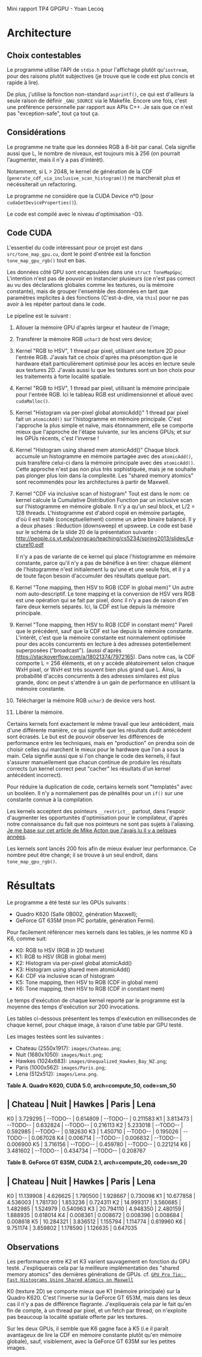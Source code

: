 Mini rapport TP4 GPGPU - Yoan Lecoq

# Architecture

## Choix contestables

Le programme utilise l'API de `stdio.h` pour l'affichage plutôt qu'`iostream`,
pour des raisons plutôt subjectives (je trouve que le code est plus concis et
rapide à lire).

De plus, j'utilise la fonction non-standard `asprintf()`, ce qui est
d'ailleurs la seule raison de définir `_GNU_SOURCE` via le Makefile.
Encore une fois, c'est une préférence personnelle par rapport aux APIs C++.
Je sais que ce n'est pas "exception-safe", tout ça tout ça.


## Considérations

Le programme ne traite que les données RGB à 8-bit par canal.
Cela signifie aussi que L, le nombre de niveaux, est toujours mis à 256
(on pourrait l'augmenter, mais il n'y a pas d'intérêt).

Notamment, si L > 2048, le kernel de génération de la CDF
(`generate_cdf_via_inclusive_scan_histogram()`) ne marcherait plus et
nécéssiterait un refactoring.

Le programme ne considère que la CUDA Device n°0
(pour `cudaGetDeviceProperties()`).

Le code est compilé avec le niveau d'optimisation -O3.


## Code CUDA

L'essentiel du code intéressant pour ce projet est dans `src/tone_map_gpu.cu`,
dont le point d'entrée est la fonction `tone_map_gpu_rgb()` tout en bas.

Les données côté GPU sont encapsulées dans une `struct ToneMapGpu`; L'intention
n'est pas de pouvoir en instancier plusieurs (ce n'est pas correct au vu des
déclarations globales comme les textures, ou la mémoire constante), mais
de grouper l'ensemble des données en tant que paramètres implicites à des
fonctions (C'est-à-dire, via `this`) pour ne pas avoir à les répéter partout
dans le code.

Le pipeline est le suivant :

1. Allouer la mémoire GPU d'après largeur et hauteur de l'image;

2. Transférer la mémoire RGB `uchar3` de host vers device;

3. Kernel "RGB to HSV", 1 thread par pixel, utilisant une texture 2D pour
   l'entrée RGB.
   J'avais fait ce choix d'après ma présomption que le hardware était
   particulièrement optimisé pour les accès en lecture seule aux
   textures 2D. J'avais aussi lu que les textures sont un bon choix pour les
   traitements à forte localité spatiale.

4. Kernel "RGB to HSV", 1 thread par pixel, utilisant la mémoire principale pour
   l'entrée RGB.
   Ici le tableau RGB est unidimensionnel et alloué avec `cudaMalloc()`.

5. Kernel "Histogram via per-pixel global atomicAdd()"
   1 thread par pixel fait un `atomicAdd()` sur l'histogramme en mémoire
   principale. C'est l'approche la plus simple et naïve, mais étonnamment,
   elle se comporte mieux que l'approche de l'étape suivante, sur les anciens
   GPUs; et sur les GPUs récents, c'est l'inverse !

6. Kernel "Histogram using shared mem atomicAdd()"
   Chaque block accumule un histogramme en mémoire partagée avec des
   `atomicAdd()`, puis transfère celui-ci dans la mémoire principale avec
   des `atomicAdd()`.
   Cette approche n'est pas non plus très sophistiquée, mais je ne souhaite pas
   plonger plus loin dans la complexité.
   Les "shared memory atomics" sont recommendés pour les architectures à
   partir de Maxwell.

7. Kernel "CDF via inclusive scan of histogram"
   Tout est dans le nom: ce kernel calcule la Cumulative Distribution Function
   par un inclusive scan sur l'histogramme en mémoire globale.
   Il n'y a qu'un seul block, et L/2 = 128 threads.
   L'histogramme est d'abord copié en mémoire partagée, d'où il est
   traité (conceptuellement) comme un arbre binaire balancé.
   Il y a deux phases : Réduction (downsweep) et upsweep.
   Le code est basé sur le schéma de la slide 20 de la présentation suivante :
   http://people.cs.vt.edu/yongcao/teaching/cs5234/spring2013/slides/Lecture10.pdf

   Il n'y a pas de variante de ce kernel qui place l'histogramme en mémoire
   constante, parce qu'il n'y a pas de bénéfice à en tirer: chaque élément
   de l'histogramme n'est initialement lu qu'une et une seule fois, et il y a
   de toute façon besoin d'accumuler des résultats quelque part.

8. Kernel "Tone mapping, then HSV to RGB (CDF in global mem)"
   Un autre nom auto-descriptif. Le tone mapping et la conversion de HSV vers
   RGB est une opération qui se fait par pixel, donc il n'y a pas de raison
   d'en faire deux kernels séparés.
   Ici, la CDF est lue depuis la mémoire principale.

9. Kernel "Tone mapping, then HSV to RGB (CDF in constant mem)"
   Pareil que le précédent, sauf que la CDF est lue depuis la mémoire
   constante. L'intérêt, c'est que la mémoire constante est normalement
   optimisée pour des accès concurrents en lecture à des adresses
   potentiellement superposées ("broadcast").
   (aussi d'après https://stackoverflow.com/a/18021374/7972165).
   Dans notre cas, la CDF comporte L = 256 éléments, et on y accède
   aléatoirement selon chaque WxH pixel, or WxH est très souvent bien
   plus grand que L.
   Ainsi, la probabilité d'accès concurrents à des adresses similaires
   est plus grande, donc on peut s'attendre à un gain de performance en
   utilisant la mémoire constante.

10. Télécharger la mémoire RGB `uchar3` de device vers host.
11. Libérer la mémoire.


Certains kernels font exactement le même travail que leur
antécédent, mais d'une différente manière, ce qui signifie que les résultats
dudit antécédent sont écrasés.
Le but est de pouvoir observer les différences de performance entre les
techniques, mais en "production" on prendra soin de choisir celles qui
marchent le mieux pour le hardware que l'on a sous la main.
Cela signifie aussi que si l'on change le code des kernels, il faut s'assurer
manuellement que chacun continue de produire les résultats corrects
(un kernel correct peut "cacher" les résultats d'un kernel antécédent
incorrect).

Pour réduire la duplication de code, certains kernels sont "templatés" avec
un booléen. Il n'y a normalement pas de pénalités pour un `if()` sur une
constante connue à la compilation.

Les kernels acceptent des pointeurs `__restrict__` partout, dans l'espoir
d'augmenter les opportunités d'optimisation pour le compilateur, d'après notre 
connaissance du fait que nos pointeurs ne sont pas sujets à l'aliasing.
[Je me base sur cet article de Mike Acton que j'avais lu il y a qelques années](https://cellperformance.beyond3d.com/articles/2006/05/demystifying-the-restrict-keyword.html).

Les kernels sont lancés 200 fois afin de mieux évaluer leur performance.
Ce nombre peut être changé; il se trouve à un seul endroit, dans
`tone_map_gpu_rgb()`.


# Résultats

Le programme a été testé sur les GPUs suivants :
- Quadro K620 (Salle 0B002, génération Maxwell);
- GeForce GT 635M (mon PC portable, génération Fermi).

Pour facilement référencer mes kernels dans les tables, je les nomme
K0 à K6, comme suit:
- K0: RGB to HSV (RGB in 2D texture)
- K1: RGB to HSV (RGB in global mem)
- K2: Histogram via per-pixel global atomicAdd()
- K3: Histogram using shared mem atomicAdd()
- K4: CDF via inclusive scan of histogram
- K5: Tone mapping, then HSV to RGB (CDF in global mem)
- K6: Tone mapping, then HSV to RGB (CDF in constant mem)

Le temps d'exécution de chaque kernel reporté par le programme est 
la moyenne des temps d'exécution sur 200 invocations.

Les tables ci-dessous présentent les temps d'exécution en millisecondes
de chaque kernel, pour chaque image, à raison d'une table par GPU testé.

Les images testées sont les suivantes :
- Chateau (2550x1917): `images/Chateau.png`;
- Nuit (1680x1050): `images/Nuit.png`;
- Hawkes (1024x683): `images/Unequalized_Hawkes_Bay_NZ.png`;
- Paris (1000x562): `images/Paris.png`;
- Lena (512x512): `images/Lena.png`.

**Table A. Quadro K620, CUDA 5.0, arch=compute\_50, code=sm\_50**

   |  Chateau  |   Nuit   |  Hawkes  |   Paris  |   Lena
-----------------------------------------------------------
K0 |  3.729295 | --TODO-- | 0.614809 | --TODO-- | 0.211583
K1 |  3.813473 | --TODO-- | 0.632824 | --TODO-- | 0.216113
K2 |  5.233018 | --TODO-- | 0.592985 | --TODO-- | 0.182630
K3 |  1.450710 | --TODO-- | 0.195026 | --TODO-- | 0.067028
K4 |  0.006714 | --TODO-- | 0.006832 | --TODO-- | 0.006900
K5 |  3.716156 | --TODO-- | 0.459780 | --TODO-- | 0.221214
K6 |  3.481602 | --TODO-- | 0.434734 | --TODO-- | 0.208767


**Table B. GeForce GT 635M, CUDA 2.1, arch=compute\_20, code=sm\_20**

   |  Chateau  |   Nuit   |  Hawkes  |   Paris  |   Lena   
-----------------------------------------------------------
K0 | 11.139908 | 4.626625 | 1.790500 | 1.928667 | 0.730098 
K1 | 10.677858 | 4.536003 | 1.781730 | 1.853236 | 0.724311 
K2 | 14.999317 | 3.560685 | 1.482985 | 1.524979 | 0.540963 
K3 | 20.794110 | 4.948350 | 2.480159 | 1.888935 | 0.618014 
K4 |  0.008361 | 0.008672 | 0.008396 | 0.008684 | 0.008618 
K5 | 10.284321 | 3.836512 | 1.155794 | 1.114774 | 0.619960 
K6 |  9.751174 | 3.859802 | 1.178590 | 1.126635 | 0.647035 


## Observations

Les performance entre K2 et K3 varient sauvagement en fonction du GPU testé.
J'expliquerais cela par la meilleure implémentation des "shared memory atomics"
des dernières générations de GPUs.
cf. [`GPU Pro Tip: Fast Histograms Using Shared Atomics on Maxwell`](https://devblogs.nvidia.com/gpu-pro-tip-fast-histograms-using-shared-atomics-maxwell/)

K0 (texture 2D) se comporte mieux que K1 (mémoire principale) sur la
Quadro K620. C'est l'inverse sur la GeForce GT 653M, mais dans les deux cas
il n'y a pas de différence flagrante.
J'expliquerais cela par le fait qu'en fin de compte, à un thread par pixel, 
et un fetch par thread, on n'exploite pas beaucoup la localité spatiale
offerte par les textures.

Sur les deux GPUs, il semble que K6 gagne face à K5 (i.e il paraît
avantageux de lire la CDF en mémoire constante plutôt qu'en mémoire
globale), sauf, visiblement, avec la GeForce GT 635M sur les petites images.
